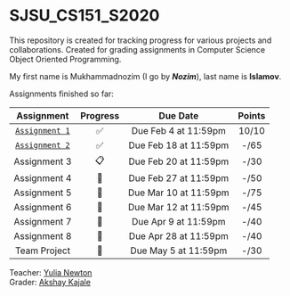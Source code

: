 SJSU_CS151_S2020
===
This repository is created for tracking progress for various projects and collaborations. Created for grading assignments in Computer Science Object Oriented Programming.

My first name is Mukhammadnozim (I go by **_Nozim_**), last name is **__Islamov__**.

Assignments finished so far:


Assignment | Progress | Due Date | Points |
:--------: | :------: | :------: | :----: |
[`Assignment 1`](./Assignment1) | :white_check_mark: | Due Feb 4 at 11:59pm | 10/10|
[`Assignment 2`](./Assignment2) | :white_check_mark: | Due Feb 18 at 11:59pm| -/65 |
Assignment 3                    | :clipboard:        | Due Feb 20 at 11:59pm| -/30 |
Assignment 4                    | :no_entry_sign:    | Due Feb 27 at 11:59pm| -/50 |
Assignment 5                    | :no_entry_sign:    | Due Mar 10 at 11:59pm| -/75 |
Assignment 6                    | :no_entry_sign:    | Due Mar 12 at 11:59pm| -/45 |
Assignment 7                    | :no_entry_sign:    | Due Apr 9 at 11:59pm | -/40 |
Assignment 8                    | :no_entry_sign:    | Due Apr 28 at 11:59pm| -/40 |
Team Project                    | :no_entry_sign:    | Due May 5 at 11:59pm | -/30 |


Teacher: <a href="https://github.com/ynewton">Yulia Newton</a><br>
Grader:  <a href="https://github.com/AkshayKajale">Akshay Kajale</a>
